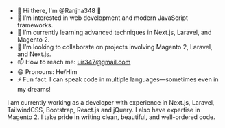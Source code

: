 - 👋 Hi there, I'm @Ranjha348 👋
- 👀 I’m interested in web development and modern JavaScript frameworks.
- 🌱 I’m currently learning advanced techniques in Next.js, Laravel, and Magento 2.
- 💞️ I’m looking to collaborate on projects involving Magento 2, Laravel, and Next.js.
- 📫 How to reach me: uir347@gmail.com
- 😄 Pronouns: He/Him
- ⚡ Fun fact: I can speak code in multiple languages—sometimes even in my dreams!

I am currently working as a developer with experience in Next.js, Laravel, TailwindCSS, Bootstrap, React.js and jQuery. I also have expertise in Magento 2. I take pride in writing clean, beautiful, and well-ordered code.
